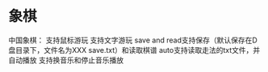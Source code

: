 # 象棋

中国象棋：
支持鼠标游玩
支持文字游玩
save and read支持保存（默认保存在D盘目录下，文件名为XXX save.txt）和读取棋谱
auto支持读取走法的txt文件，并自动播放
支持换音乐和停止音乐播放